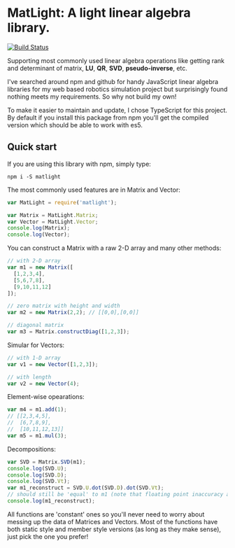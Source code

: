 # MatLight: A light linear algebra library.

[![Build Status](https://travis-ci.org/congxinUSC/matlight-ts.svg?branch=master)](https://travis-ci.org/congxinUSC/matlight-ts)

Supporting most commonly used linear algebra operations like getting rank and determinant of matrix, **LU**, **QR**, **SVD**, **pseudo-inverse**, etc.

I've searched around npm and github for handy JavaScript linear algebra libraries for my web based robotics simulation project but surprisingly found nothing meets my requirements. So why not build my own!

To make it easier to maintain and update, I chose TypeScript for this project. By default if you install this package from npm you'll get the compiled version which should be able to work with es5.

## Quick start

If you are using this library with npm, simply type:

```
npm i -S matlight
```

The most commonly used features are in Matrix and Vector:

```JavaScript 1.8
var MatLight = require('matlight');

var Matrix = MatLight.Matrix;
var Vector = MatLight.Vector;
console.log(Matrix);
console.log(Vector);
```

You can construct a Matrix with a raw 2-D array and many other methods:

```JavaScript 1.8
// with 2-D array
var m1 = new Matrix([
  [1,2,3,4],
  [5,6,7,8],
  [9,10,11,12]
]);

// zero matrix with height and width
var m2 = new Matrix(2,2); // [[0,0],[0,0]]

// diagonal matrix
var m3 = Matrix.constructDiag([1,2,3]);
```

Simular for Vectors:

```JavaScript 1.8
// with 1-D array
var v1 = new Vector([1,2,3]);

// with length
var v2 = new Vector(4);
```

Element-wise opearations:
```JavaScript 1.8
var m4 = m1.add(1);
// [[2,3,4,5],
//  [6,7,8,9],
//  [10,11,12,13]]
var m5 = m1.mul(3);
```

Decompositions:
```JavaScript 1.8
var SVD = Matrix.SVD(m1);
console.log(SVD.U);
console.log(SVD.D);
console.log(SVD.Vt);
var m1_reconstruct = SVD.U.dot(SVD.D).dot(SVD.Vt);
// should still be 'equal' to m1 (note that floating point inaccuracy always happens)
console.log(m1_reconstruct);
```

All functions are 'constant' ones so you'll never need to worry about messing up the data of Matrices and Vectors. Most of the functions have both static style and member style versions (as long as they make sense), just pick the one you prefer!